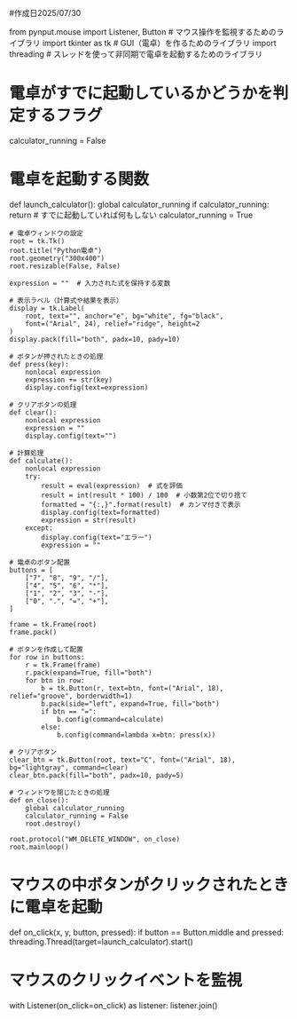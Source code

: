 #作成日2025/07/30

from pynput.mouse import Listener, Button  # マウス操作を監視するためのライブラリ
import tkinter as tk  # GUI（電卓）を作るためのライブラリ
import threading  # スレッドを使って非同期で電卓を起動するためのライブラリ

# 電卓がすでに起動しているかどうかを判定するフラグ
calculator_running = False

# 電卓を起動する関数
def launch_calculator():
    global calculator_running
    if calculator_running:
        return  # すでに起動していれば何もしない
    calculator_running = True

    # 電卓ウィンドウの設定
    root = tk.Tk()
    root.title("Python電卓")
    root.geometry("300x400")
    root.resizable(False, False)

    expression = ""  # 入力された式を保持する変数

    # 表示ラベル（計算式や結果を表示）
    display = tk.Label(
        root, text="", anchor="e", bg="white", fg="black",
        font=("Arial", 24), relief="ridge", height=2
    )
    display.pack(fill="both", padx=10, pady=10)

    # ボタンが押されたときの処理
    def press(key):
        nonlocal expression
        expression += str(key)
        display.config(text=expression)

    # クリアボタンの処理
    def clear():
        nonlocal expression
        expression = ""
        display.config(text="")

    # 計算処理
    def calculate():
        nonlocal expression
        try:
            result = eval(expression)  # 式を評価
            result = int(result * 100) / 100  # 小数第2位で切り捨て
            formatted = "{:,}".format(result)  # カンマ付きで表示
            display.config(text=formatted)
            expression = str(result)
        except:
            display.config(text="エラー")
            expression = ""

    # 電卓のボタン配置
    buttons = [
        ["7", "8", "9", "/"],
        ["4", "5", "6", "*"],
        ["1", "2", "3", "-"],
        ["0", ".", "=", "+"],
    ]

    frame = tk.Frame(root)
    frame.pack()

    # ボタンを作成して配置
    for row in buttons:
        r = tk.Frame(frame)
        r.pack(expand=True, fill="both")
        for btn in row:
            b = tk.Button(r, text=btn, font=("Arial", 18), relief="groove", borderwidth=1)
            b.pack(side="left", expand=True, fill="both")
            if btn == "=":
                b.config(command=calculate)
            else:
                b.config(command=lambda x=btn: press(x))

    # クリアボタン
    clear_btn = tk.Button(root, text="C", font=("Arial", 18), bg="lightgray", command=clear)
    clear_btn.pack(fill="both", padx=10, pady=5)

    # ウィンドウを閉じたときの処理
    def on_close():
        global calculator_running
        calculator_running = False
        root.destroy()

    root.protocol("WM_DELETE_WINDOW", on_close)
    root.mainloop()

# マウスの中ボタンがクリックされたときに電卓を起動
def on_click(x, y, button, pressed):
    if button == Button.middle and pressed:
        threading.Thread(target=launch_calculator).start()

# マウスのクリックイベントを監視
with Listener(on_click=on_click) as listener:
    listener.join()
